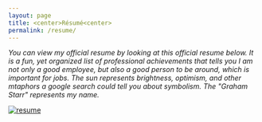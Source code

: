 ```yaml
---
layout: page
title: <center>Résumé<center>
permalink: /resume/
---
```


*You can view my official resume by looking at this official resume below. It is a fun, yet organized list of professional achievements that tells you I am not only a good employee, but also a good person to be around, which is important for jobs. The sun represents brightness, optimism, and other mtaphors a google search could tell you about symbolism. The "Graham Starr" represents my name.*

[![resume](http://files.gstarr.me/official_resume.png "Graham Starr's Verified Official Resume")](http://files.gstarr.me/official_resume.pdf)
